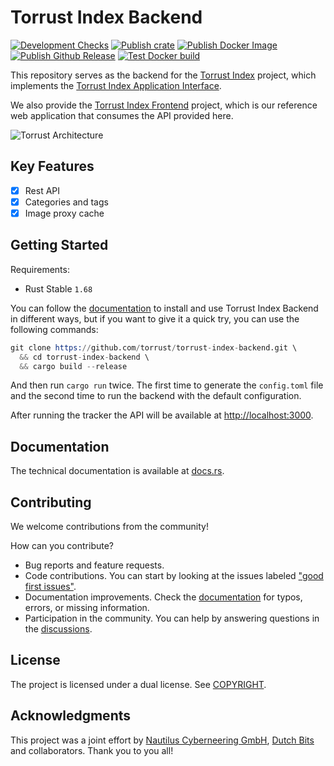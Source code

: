 # Torrust Index Backend

[![Development Checks](https://github.com/torrust/torrust-index-backend/actions/workflows/develop.yml/badge.svg)](https://github.com/torrust/torrust-index-backend/actions/workflows/develop.yml) [![Publish crate](https://github.com/torrust/torrust-index-backend/actions/workflows/publish_crate.yml/badge.svg)](https://github.com/torrust/torrust-index-backend/actions/workflows/publish_crate.yml) [![Publish Docker Image](https://github.com/torrust/torrust-index-backend/actions/workflows/publish_docker_image.yml/badge.svg)](https://github.com/torrust/torrust-index-backend/actions/workflows/publish_docker_image.yml) [![Publish Github Release](https://github.com/torrust/torrust-index-backend/actions/workflows/release.yml/badge.svg)](https://github.com/torrust/torrust-index-backend/actions/workflows/release.yml) [![Test Docker build](https://github.com/torrust/torrust-index-backend/actions/workflows/test_docker.yml/badge.svg)](https://github.com/torrust/torrust-index-backend/actions/workflows/test_docker.yml)

This repository serves as the backend for the [Torrust Index](https://github.com/torrust/torrust-index) project, which implements the [Torrust Index Application Interface](https://github.com/torrust/torrust-index-api-lib).

We also provide the [Torrust Index Frontend](https://github.com/torrust/torrust-index-frontend) project, which is our reference web application that consumes the API provided here.

![Torrust Architecture](https://raw.githubusercontent.com/torrust/.github/main/img/torrust-architecture.webp)

## Key Features

* [X] Rest API
* [X] Categories and tags
* [X] Image proxy cache

## Getting Started

Requirements:

* Rust Stable `1.68`

You can follow the [documentation](https://docs.rs/torrust-index-backend) to install and use Torrust Index Backend in different ways, but if you want to give it a quick try, you can use the following commands:

```s
git clone https://github.com/torrust/torrust-index-backend.git \
  && cd torrust-index-backend \
  && cargo build --release
```

And then run `cargo run` twice. The first time to generate the `config.toml` file and the second time to run the backend with the default configuration.

After running the tracker the API will be available at <http://localhost:3000>.

## Documentation

The technical documentation is available at [docs.rs](https://docs.rs/torrust-index-backend).

## Contributing

We welcome contributions from the community!

How can you contribute?

* Bug reports and feature requests.
* Code contributions. You can start by looking at the issues labeled ["good first issues"](https://github.com/torrust/torrust-index-backend/issues?q=is%3Aissue+is%3Aopen+label%3A%22good+first+issue%22).
* Documentation improvements. Check the [documentation](torrust-index-backend) for typos, errors, or missing information.
* Participation in the community. You can help by answering questions in the [discussions](https://github.com/torrust/torrust-index-backend/discussions).

## License

The project is licensed under a dual license. See [COPYRIGHT](./COPYRIGHT).

## Acknowledgments

This project was a joint effort by [Nautilus Cyberneering GmbH](https://nautilus-cyberneering.de/), [Dutch Bits](https://dutchbits.nl) and collaborators.  Thank you to you all!
